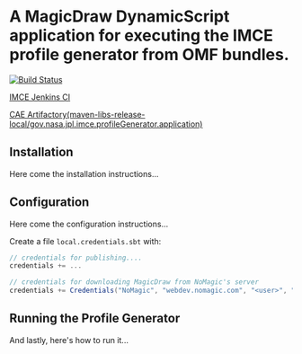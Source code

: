 # A MagicDraw DynamicScript application for executing the IMCE profile generator from OMF bundles.

[![Build Status](https://travis-ci.org/JPL-IMCE/gov.nasa.jpl.imce.profileGenerator.application.svg?branch=master)](https://travis-ci.org/JPL-IMCE/gov.nasa.jpl.imce.profileGenerator.application)

[IMCE Jenkins CI](https://imce-jenkins.jpl.nasa.gov/view/IMCE%20Profiles%20and%20Libraries/job/gov.nasa.jpl.imce.profileGenerator.application/)

[CAE Artifactory(maven-libs-release-local/gov.nasa.jpl.imce.profileGenerator.application)](https://cae-artifactory.jpl.nasa.gov/artifactory/webapp/#/artifacts/browse/tree/General/maven-libs-release-local/gov/nasa/jpl/imce/gov.nasa.jpl.imce.profileGenerator.application_2.11)

## Installation

Here come the installation instructions...

## Configuration

Here come the configuration instructions...

Create a file `local.credentials.sbt` with:

```sbt
// credentials for publishing....
credentials += ...

// credentials for downloading MagicDraw from NoMagic's server
credentials += Credentials("NoMagic", "webdev.nomagic.com", "<user>", "<password>")

```

## Running the Profile Generator

And lastly, here's how to run it...
